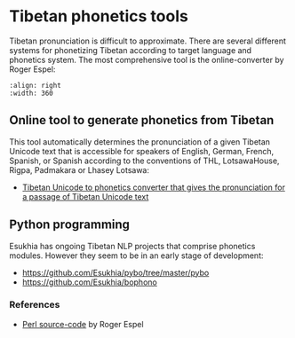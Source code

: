 # Tibetan phonetics tools

Tibetan pronunciation is difficult to approximate. There are several different systems for phonetizing Tibetan according to target language and phonetics system. The most comprehensive tool is the online-converter by Roger Espel:

```{image} Images/tibetan_phonetics.jpg
:align: right
:width: 360
```

## Online tool to generate phonetics from Tibetan

This tool automatically determines the pronunciation of a given Tibetan Unicode text that is accessible for speakers of English, German,
French, Spanish, or Spanish according to the conventions of THL, LotsawaHouse, Rigpa, Padmakara or Lhasey Lotsawa:

* [Tibetan Unicode to phonetics converter that gives the pronunciation for a passage of Tibetan Unicode text](https://www.lotsawahouse.org/Cgi/phonetics.pl)

## Python programming

Esukhia has ongoing Tibetan NLP projects that comprise phonetics modules. However they seem to be in an early stage of development:

- <https://github.com/Esukhia/pybo/tree/master/pybo>
- <https://github.com/Esukhia/bophono>

### References

- [Perl source-code](https://www.lotsawahouse.org/Static/Lingua-BO-Wylie-dev.zip) by Roger Espel

